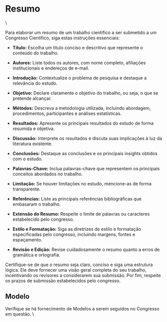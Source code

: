 # Resumo
\

Para elaborar um resumo de um trabalho científico a ser submetido a um Congresso Científico, siga estas instruções essenciais:

- **Título:** Escolha um título conciso e descritivo que represente o conteúdo do trabalho.
 
- **Autores:** Liste todos os autores, com nome completo, afiliações institucionais e endereços de e-mail.
 
- **Introdução:** Contextualize o problema de pesquisa e destaque a relevância do estudo.
 
- **Objetivo:** Declare claramente o objetivo do trabalho, ou seja, o que se pretende alcançar.
 
- **Métodos:** Descreva a metodologia utilizada, incluindo abordagem, procedimentos, participantes e análises estatísticas.
 
- **Resultados:** Apresente os principais resultados do estudo de forma resumida e objetiva.
 
- **Discussão:** Interprete os resultados e discuta suas implicações à luz da literatura existente.
 
- **Conclusões:** Destaque as conclusões e os principais insights obtidos com o estudo.
 
- **Palavras-Chave:** Inclua palavras-chave que representem os principais conceitos abordados no trabalho.
 
- **Limitação:** Se houver limitações no estudo, mencione-as de forma transparente.
 
- **Referências:** Liste as principais referências bibliográficas que embasaram o trabalho.
 
- **Extensão do Resumo:** Respeite o limite de palavras ou caracteres estabelecido pelo congresso.
 
- **Estilo e Formatação:** Siga as diretrizes de estilo e formatação especificadas pelo congresso, incluindo margens, fontes e espaçamento.
 
- **Revisão e Edição:** Revise cuidadosamente o resumo quanto a erros de gramática e ortografia.

Certifique-se de que o resumo seja claro, conciso e siga uma estrutura lógica. Ele deve fornecer uma visão geral completa do seu trabalho, incentivando os revisores a considerarem sua submissão. Por fim, respeite os prazos de submissão estabelecidos pelo congresso.

## Modelo

Verifique se há fornecimento de Modelos a serem seguidos no Congresso em questão.
\


